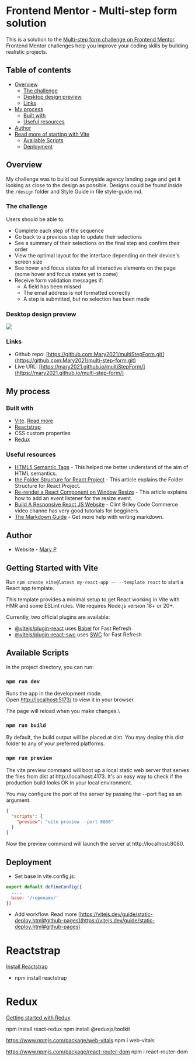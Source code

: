 # Frontend Mentor - Multi-step form solution

This is a solution to the [Multi-step form challenge on Frontend Mentor](https://www.frontendmentor.io/challenges/multistep-form-YVAnSdqQBJ). Frontend Mentor challenges help you improve your coding skills by building realistic projects. 

## Table of contents

- [Overview](#overview)
  - [The challenge](#the-challenge)
  - [Desktop design preview](#desktop-design-preview)
  - [Links](#links)
- [My process](#my-process)
  - [Built with](#built-with)
  - [Useful resources](#useful-resources)
- [Author](#author)
- [Read more of starting with Vite](#getting-started-with-vite)
  - [Available Scripts](#available-scripts)
  - [Deployment](#deployment)

## Overview
My challenge was to build out Sunnyside agency landing page and get it looking as close to the design as possible. Designs could be found inside the `/design` folder and Style Guide in file style-guide.md.

### The challenge

Users should be able to:

- Complete each step of the sequence
- Go back to a previous step to update their selections
- See a summary of their selections on the final step and confirm their order
- View the optimal layout for the interface depending on their device's screen size
- See hover and focus states for all interactive elements on the page (some hover and focus states yet to come)
- Receive form validation messages if:
  - A field has been missed
  - The email address is not formatted correctly
  - A step is submitted, but no selection has been made

### Desktop design preview

![](./public/images/desktop-design-step-1.jpg)

### Links

- Github repo: [https://github.com:Mary2021/multiStepForm.git](https://github.com:Mary2021/multi-step-form.git)
- Live URL: [https://mary2021.github.io/multiStepForm/](https://mary2021.github.io/multi-step-form/)

## My process

### Built with
- [Vite](https://vitejs.dev/guide/). [Read more](#getting-started-with-Vite)
- [Reactstrap](https://reactstrap.github.io/?path=/story/home-installation--page)
- CSS custom properties
- [Redux](https://redux.js.org/)

### Useful resources
- [HTML5 Semantic Tags](https://www.bitdegree.org/learn/https://www.bitdegree.org/learn/html5-semantic-tags#:~:text=HTML5%20semantic%20tags%20define%20the%20purpose%20of%20the%20element.,find%20the%20required%20information%20faster.) - This helped me better understand of the aim of HTML semantics.
- [the Folder Structure for React Project](https://www.xenonstack.com/insights/reactjs-project-structure#:~:text=Components%20are%20the%20building%20blocks,widely%20used%20in%20the%20project.) - This article explains the Folder Structure for React Project. 
- [Re-render a React Component on Window Resize](https://www.pluralsight.com/guides/re-render-react-component-on-window-resize) - This article explains how to add an event listener for the resize event.
- [Build A Responsive React JS Website](https://www.youtube.com/watch?v=1_Cu-yMQru8) - Clint Briley Code Commerce video channe has very good tutorials for begginers. 
- [The Markdown Guide](https://www.markdownguide.org/) - Get more help with writing markdown.

## Author

- Website - [Mary P](https://github.com/Mary2021)

## Getting Started with Vite

Run `npm create vite@latest my-react-app -- --template react` to start a React app template.

This template provides a minimal setup to get React working in Vite with HMR and some ESLint rules.
Vite requires Node.js version 18+ or 20+. 

Currently, two official plugins are available:

- [@vitejs/plugin-react](https://github.com/vitejs/vite-plugin-react/blob/main/packages/plugin-react/README.md) uses [Babel](https://babeljs.io/) for Fast Refresh
- [@vitejs/plugin-react-swc](https://github.com/vitejs/vite-plugin-react-swc) uses [SWC](https://swc.rs/) for Fast Refresh

## Available Scripts

In the project directory, you can run:

### `npm run dev`

Runs the app in the development mode.\
Open [http://localhost:5173/](http://localhost:5173/) to view it in your browser.

The page will reload when you make changes.\

### `npm run build`

By default, the build output will be placed at dist. You may deploy this dist folder to any of your preferred platforms.

### `npm run preview`

The vite preview command will boot up a local static web server that serves the files from dist at http://localhost:4173. It's an easy way to check if the production build looks OK in your local environment.

You may configure the port of the server by passing the --port flag as an argument.

```json
{
  "scripts": {
    "preview": "vite preview --port 8080"
  }
}
```

Now the preview command will launch the server at http://localhost:8080.

## Deployment

- Set base in vite.config.js:

```js
export default defineConfig({
  ....
  base: '/reponame/'
})
```
- Add workflow. Read more [https://vitejs.dev/guide/static-deploy.html#github-pages](https://vitejs.dev/guide/static-deploy.html#github-pages)

# Reactstrap
[Install Reactstrap](https://reactstrap.github.io/?path=/docs/home-installation--page)

- npm install reactstrap

# Redux
[Getting started with Redux](https://redux.js.org/introduction/getting-started)

npm install react-redux
npm install @reduxjs/toolkit


https://www.npmjs.com/package/web-vitals
npm i web-vitals

https://www.npmjs.com/package/react-router-dom
npm i react-router-dom
